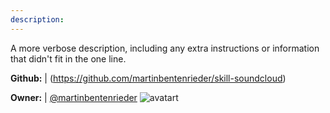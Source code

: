 ```yaml
---
description: 
---
```

A more verbose description, including any extra instructions or
information that didn't fit in the one line.

**Github:** | (https://github.com/martinbentenrieder/skill-soundcloud)

**Owner:** | [@martinbentenrieder](https://github.com/martinbentenrieder) ![avatart](https://avatars2.githubusercontent.com/u/24389333?v=4)

